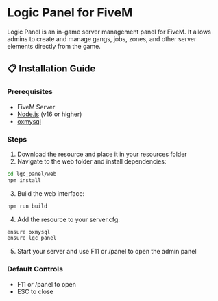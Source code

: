 # Logic Panel for FiveM 

Logic Panel is an in-game server management panel for FiveM. It allows admins to create and manage gangs, jobs, zones, and other server elements directly from the game.

## 📋 Installation Guide

### Prerequisites
- FiveM Server
- [Node.js](https://nodejs.org/) (v16 or higher)
- [oxmysql](https://github.com/overextended/oxmysql)

### Steps

1. Download the resource and place it in your resources folder
2. Navigate to the web folder and install dependencies:
```bash
cd lgc_panel/web
npm install
```
3. Build the web interface:
```bash
npm run build
```
4. Add the resource to your server.cfg:
```bash
ensure oxmysql
ensure lgc_panel
```
5. Start your server and use F11 or /panel to open the admin panel

### Default Controls
- F11 or /panel to open
- ESC to close